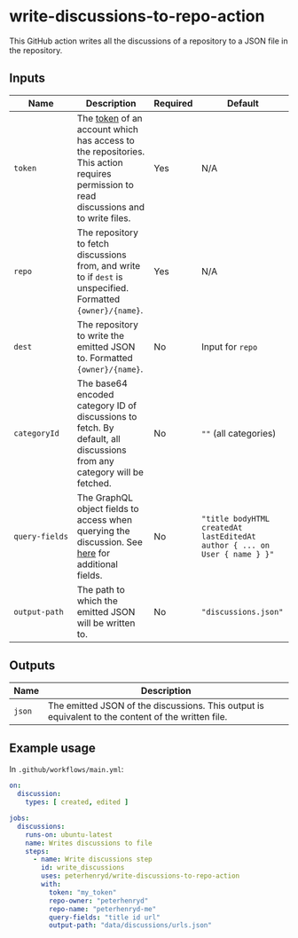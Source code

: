 # write-discussions-to-repo-action

This GitHub action writes all the discussions of a repository to a JSON file in the repository.

## Inputs

| Name                                                  | Description                                                                                                                                                                 | Required | Default                                                                   |
|-------------------------------------------------------|-----------------------------------------------------------------------------------------------------------------------------------------------------------------------------|----------|---------------------------------------------------------------------------|
| <div style="width: max-content;">`token`</div>        | The [token](https://github.com/settings/tokens) of an account which has access to the repositories. This action requires permission to read discussions and to write files. | Yes      | N/A                                                                       |
| <div style="width: max-content;">`repo`</div>         | The repository to fetch discussions from, and write to if `dest` is unspecified. Formatted `{owner}/{name}`.                                                                | Yes      | N/A                                                                       |
| <div style="width: max-content;">`dest`</div>         | The repository to write the emitted JSON to. Formatted `{owner}/{name}`.                                                                                                    | No       | Input for `repo`                                                          |
| <div style="width: max-content;">`categoryId`</div>   | The base64 encoded category ID of discussions to fetch. By default, all discussions from any category will be fetched.                                                      | No       | `""` (all categories)                                                     |
| <div style="width: max-content;">`query-fields`</div> | The GraphQL object fields to access when querying the discussion. See [here](https://docs.github.com/en/graphql/reference/objects#discussion) for additional fields.        | No       | `"title bodyHTML createdAt lastEditedAt author { ... on User { name } }"` |
| <div style="width: max-content;">`output-path`</div>  | The path to which the emitted JSON will be written to.                                                                                                                      | No       | `"discussions.json"`                                                      |

## Outputs

| Name   | Description                                                                                        |
|--------|----------------------------------------------------------------------------------------------------|
| `json` | The emitted JSON of the discussions. This output is equivalent to the content of the written file. |

## Example usage

In `.github/workflows/main.yml`:

```yaml
on:
  discussion:
    types: [ created, edited ]

jobs:
  discussions:
    runs-on: ubuntu-latest
    name: Writes discussions to file
    steps:
      - name: Write discussions step
        id: write_discussions
        uses: peterhenryd/write-discussions-to-repo-action
        with:
          token: "my_token"
          repo-owner: "peterhenryd"
          repo-name: "peterhenryd-me"
          query-fields: "title id url"
          output-path: "data/discussions/urls.json"
```